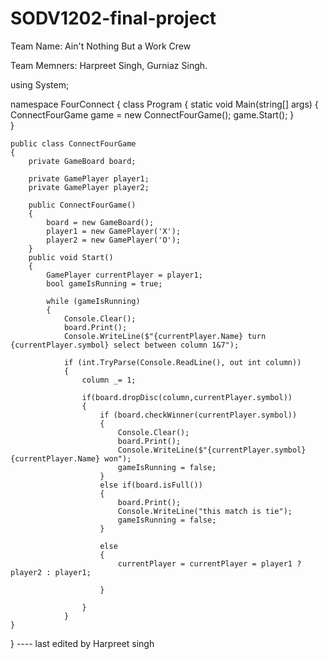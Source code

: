 # SODV1202-final-project

Team Name: Ain't Nothing But a Work Crew

Team Memners: Harpreet Singh, Gurniaz Singh.

using System;

namespace FourConnect
{
    class Program
    {
        static void Main(string[] args)
        {
            ConnectFourGame game = new ConnectFourGame();
            game.Start();
        }     
    }

    public class ConnectFourGame
    {
        private GameBoard board;

        private GamePlayer player1;
        private GamePlayer player2;

        public ConnectFourGame()
        {
            board = new GameBoard();
            player1 = new GamePlayer('X');
            player2 = new GamePlayer('O');
        }
        public void Start() 
        {
            GamePlayer currentPlayer = player1;
            bool gameIsRunning = true;
            
            while (gameIsRunning) 
            {
                Console.Clear();
                board.Print();
                Console.WriteLine($"{currentPlayer.Name} turn {currentPlayer.symbol} select between column 1&7");

                if (int.TryParse(Console.ReadLine(), out int column))
                {
                    column _= 1;

                    if(board.dropDisc(column,currentPlayer.symbol))
                    {
                        if (board.checkWinner(currentPlayer.symbol))
                        {
                            Console.Clear();
                            board.Print();
                            Console.WriteLine($"{currentPlayer.symbol}{currentPlayer.Name} won");
                            gameIsRunning = false;
                        }
                        else if(board.isFull())
                        {
                            board.Print();
                            Console.WriteLine("this match is tie");
                            gameIsRunning = false;
                        }

                        else
                        {
                            currentPlayer = currentPlayer = player1 ? player2 : player1;

                        }

                    }
                }
    }


}
---- last edited by Harpreet singh

